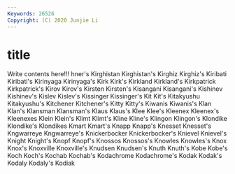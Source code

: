 ```yaml
---
Keywords: 26526
Copyright: (C) 2020 Junjie Li
---
```


# title

Write contents here!!!
hner's 
Kirghistan 
Kirghistan's 
Kirghiz 
Kirghiz's 
Kiribati 
Kiribati's
Kirinyaga 
Kirinyaga's 
Kirk 
Kirk's 
Kirkland 
Kirkland's 
Kirkpatrick 
Kirkpatrick's 
Kirov 
Kirov's
Kirsten 
Kirsten's 
Kisangani 
Kisangani's 
Kishinev 
Kishinev's 
Kislev 
Kislev's 
Kissinger 
Kissinger's
Kit 
Kit's 
Kitakyushu 
Kitakyushu's 
Kitchener 
Kitchener's 
Kitty 
Kitty's 
Kiwanis 
Kiwanis's
Klan 
Klan's 
Klansman 
Klansman's 
Klaus 
Klaus's 
Klee 
Klee's 
Kleenex 
Kleenex's
Kleenexes 
Klein 
Klein's 
Klimt 
Klimt's 
Kline 
Kline's 
Klingon 
Klingon's 
Klondike
Klondike's 
Klondikes 
Kmart 
Kmart's 
Knapp 
Knapp's 
Knesset 
Knesset's 
Kngwarreye 
Kngwarreye's
Knickerbocker 
Knickerbocker's 
Knievel 
Knievel's 
Knight 
Knight's 
Knopf 
Knopf's 
Knossos 
Knossos's
Knowles 
Knowles's 
Knox 
Knox's 
Knoxville 
Knoxville's 
Knudsen 
Knudsen's 
Knuth 
Knuth's
Kobe 
Kobe's 
Koch 
Koch's 
Kochab 
Kochab's 
Kodachrome 
Kodachrome's 
Kodak 
Kodak's
Kodaly 
Kodaly's 
Kodiak 
